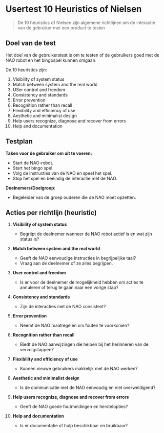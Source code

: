 # Usertest 10 Heuristics of Nielsen

>De 10 heuristics of Nielsen zijn algemene richtlijnen om de interactie van de gebruiker met een product te testen

## Doel van de test

Het doel van de gebruikerstest is om te testen of de gebruikers goed met de NAO robot en het bingospel kunnen omgaan.

De 10 heuristics zijn:

1. Visibility of system status
2. Match between system and the real world
3. USer control and freedom
4. Consistency and standards
5. Error prevention
6. Recognition rather than recall
7. Flexibility and efficiency of use
8. Aesthetic and minimalist design
9. Help users recognize, diagnose and recover from errors
10. Help and documentation


## Testplan

**Taken voor de gebruiker om uit te voeren:**

- Start de NAO-robot.
- Start het bingo spel.
- Volg de instructies van de NAO en speel het spel.
- Stop het spel en beëindig de interactie met de NAO.

**Deelnemers/Doelgroep:**

- Begeleider van de groep ouderen die de NAO moet opzetten.

## Acties per richtlijn (heuristic)

1. **Visibility of system status**
    - Begrijpt de deelnemer wanneer de NAO robot actief is en wat zijn status is?

2. **Match between system and the real world**
    - Geeft de NAO eenvoudige instructies in begrijpelijke taal? 
    - Vraag aan de deelnemer of ze alles begrijpen.

3. **User control and freedom**
    - Is er voor de deelnemer de mogelijkheid hebben om acties te annuleren of terug te gaan naar een vorige stap?

4. **Consistency and standards**
    - Zijn de interacties met de NAO consistent?

5. **Error prevention**
    - Neemt de NAO maatregelen om fouten te voorkomen?

6. **Recognition rather than recall**
    - Biedt de NAO aanwijzingen die helpen bij het herinneren van de vervolgstappen?

7. **Flexibility and efficiency of use**
    - Kunnen nieuwe gebruikers makkelijk met de NAO werken?

8. **Aesthetic and minimalist design**
    - Is de communicatie met de NAO eenvoudig en niet overweldigend?

9. **Help users recognize, diagnose and recover from errors**
    - Geeft de NAO goede foutmeldingen en herstelopties?

10. **Help and documentation**
    - Is er documentatie of hulp beschikbaar en bruikbaar?